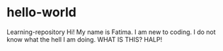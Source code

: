 # hello-world
Learning-repository
Hi! 
My name is Fatima. I am new to coding. I do not know what the hell I am doing. WHAT IS THIS? HALP! 
